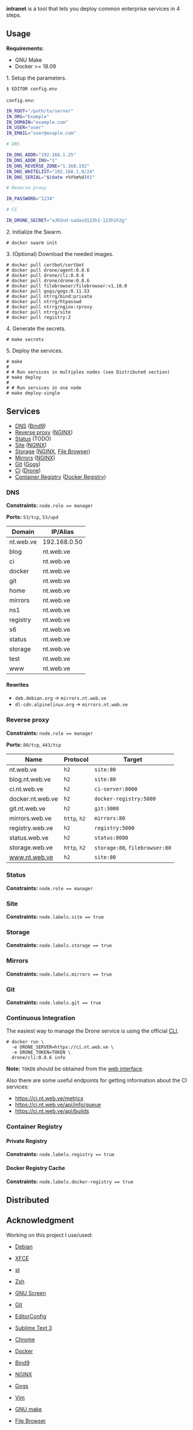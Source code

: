 **intranet** is a tool that lets you deploy common enterprise services in 4
steps.

## Usage

**Requirements:**

* GNU Make
* Docker >= 18.09

1\. Setup the parameters.

```shell-session
$ EDITOR config.env
```

`config.env`:

```sh
IN_ROOT="/path/to/server"
IN_ORG="Example"
IN_DOMAIN="example.com"
IN_USER="user"
IN_EMAIL="user@exaple.com"

# DNS

IN_DNS_ADDR="192.168.1.25"
IN_DNS_ADDR_INV="1"
IN_DNS_REVERSE_ZONE="1.168.192"
IN_DNS_WHITELIST="192.168.1.0/24"
IN_DNS_SERIAL="$(date +%Y%m%d)01"

# Reverse proxy

IN_PASSWORD="1234"

# CI

IN_DRONE_SECRET="aJKSnd-sadasd123h1-123h1h2g"
```

2\. Initialize the Swarm.

```shell-session
# docker swarm init
```

3\. (Optional) Download the needed images.

```shell-session
# docker pull certbot/certbot
# docker pull drone/agent:0.8.6
# docker pull drone/cli:0.8.6
# docker pull drone/drone:0.8.6
# docker pull filebrowser/filebrowser:v1.10.0
# docker pull gogs/gogs:0.11.53
# docker pull ntrrg/bind:private
# docker pull ntrrg/htpasswd
# docker pull ntrrg/nginx:rproxy
# docker pull ntrrg/site
# docker pull registry:2
```

4\. Generate the secrets.

```shell-session
# make secrets
```

5\. Deploy the services.

```shell-session
# make
#
# # Run services in multiples nodes (see Distributed section)
# make deploy
#
# # Run services in one node
# make deploy-single
```

## Services

* [DNS](#dns) ([Bind9][])
* [Reverse proxy](#reverse-proxy) ([NGINX][])
* [Status](#status) (TODO)
* [Site](#site) ([NGINX][])
* [Storage](#storage) ([NGINX][], [File Browser][])
* [Mirrors](#mirrors) ([NGINX][])
* [Git](#git) ([Gogs][])
* [CI](#continuos-integration) ([Drone][])
* [Container Registry](#container-registry) ([Docker Registry][])

### DNS

**Constraints:** `node.role == manager`

**Ports:** `53/tcp`, `53/upd`

**Domain** | **IP/Alias**
-----------|--------------
nt.web.ve  | 192.168.0.50
blog       | nt.web.ve
ci         | nt.web.ve
docker     | nt.web.ve
git        | nt.web.ve
home       | nt.web.ve
mirrors    | nt.web.ve
ns1        | nt.web.ve
registry   | nt.web.ve
s6         | nt.web.ve
status     | nt.web.ve
storage    | nt.web.ve
test       | nt.web.ve
www        | nt.web.ve

#### Rewrites

* `deb.debian.org` -> `mirrors.nt.web.ve`
* `dl-cdn.alpinelinux.org` -> `mirrors.nt.web.ve`

### Reverse proxy

**Constraints:** `node.role == manager`

**Ports:** `80/tcp`, `443/tcp`

**Name**         | **Protocol** | **Target**
-----------------|--------------|-------------------------------
nt.web.ve        | `h2`         | `site:80`
blog.nt.web.ve   | `h2`         | `site:80`
ci.nt.web.ve     | `h2`         | `ci-server:8000`
docker.nt.web.ve | `h2`         | `docker-registry:5000`
git.nt.web.ve    | `h2`         | `git:3000`
mirrors.web.ve   | `http`, `h2` | `mirrors:80`
registry.web.ve  | `h2`         | `registry:5000`
status.web.ve    | `h2`         | `status:8080`
storage.web.ve   | `http`, `h2` | `storage:80`, `filebrowser:80`
www.nt.web.ve    | `h2`         | `site:80`

### Status

**Constraints:** `node.role == manager`

### Site

**Constraints:** `node.labels.site == true`

### Storage

**Constraints:** `node.labels.storage == true`

### Mirrors

**Constraints:** `node.labels.mirrors == true`

### Git

**Constraints:** `node.labels.git == true`

### Continuous Integration

The easiest way to manage the Drone service is using the official
[CLI](http://docs.drone.io/cli-installation/).

```shell-session
# docker run \
  -e DRONE_SERVER=https://ci.nt.web.ve \
  -e DRONE_TOKEN=TOKEN \
  drone/cli:0.8.6 info
```

**Note:** `TOKEN` should be obtained from the
[web interface](https://ci.nt.web.ve/account/token).

Also there are some useful endpoints for getting information about the CI
services:

* <https://ci.nt.web.ve/metrics>
* <https://ci.nt.web.ve/api/info/queue>
* <https://ci.nt.web.ve/api/builds>

### Container Registry

#### Private Registry

**Constraints:** `node.labels.registry == true`

#### Docker Registry Cache

**Constraints:** `node.labels.docker-registry == true`

## Distributed

## Acknowledgment

Working on this project I use/used:

* [Debian](https://www.debian.org/)

* [XFCE](https://xfce.org/)

* [st](https://st.suckless.org/)

* [Zsh](http://www.zsh.org/)

* [GNU Screen](https://www.gnu.org/software/screen)

* [Git](https://git-scm.com/)

* [EditorConfig](http://editorconfig.org/)

* [Sublime Text 3](https://www.sublimetext.com/3)

* [Chrome](https://www.google.com/chrome/browser/desktop/index.html)

* [Docker](https://docker.com)

* [Bind9][]

* [NGINX][]

* [Gogs][]

* [Vim](https://www.vim.org/)

* [GNU make](https://www.gnu.org/software/make/)

* [File Browser][]

[Bind9]: https://www.isc.org/downloads/bind/
[Gogs]: https://gogs.io/
[NGINX]: https://www.nginx.com/
[Visualizer]: https://github.com/dockersamples/docker-swarm-visualizer
[Docker Registry]: https://hub.docker.com/_/registry/
[Drone]: https://drone.io/
[File Browser]: https://filebrowser.github.io/

